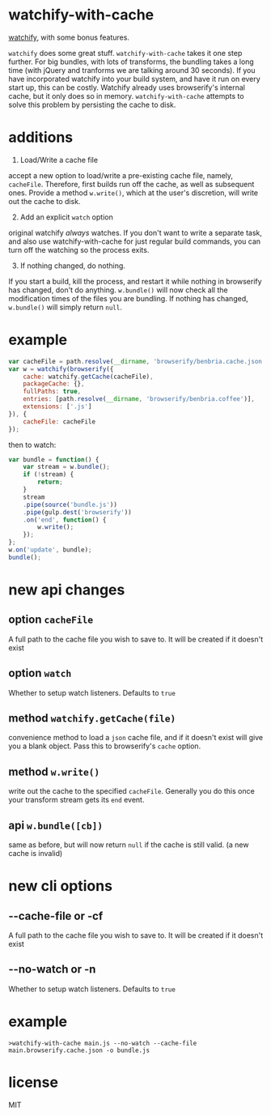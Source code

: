 # watchify-with-cache

[watchify](https://github.com/substack/watchify), with some bonus features.

`watchify` does some great stuff. `watchify-with-cache` takes it one step further. For big bundles,
with lots of transforms, the bundling takes a long time (with jQuery and tranforms we are talking around
30 seconds). If you have incorporated watchify into your build system, and have it run on every start up,
this can be costly. Watchify already uses browserify's internal cache, but it only does so in memory. `watchify-with-cache`
attempts to solve this problem by persisting the cache to disk.

# additions

1. Load/Write a cache file

accept a new option to load/write a pre-existing cache file, namely, `cacheFile`. Therefore, first builds run off the cache, as
well as subsequent ones. Provide a method `w.write()`, which at the user's discretion, will write out the cache to disk.

2. Add an explicit `watch` option

original watchify _always_ watches. If you don't want to write a separate task, and also use watchify-with-cache for just
regular build commands, you can turn off the watching so the process exits.

3. If nothing changed, do nothing.

If you start a build, kill the process, and restart it while nothing in browserify has changed, don't do anything.
`w.bundle()` will now check all the modification times of the files you are bundling. If nothing has changed, `w.bundle()` will
simply return `null`.

# example

```javascript
var cacheFile = path.resolve(__dirname, 'browserify/benbria.cache.json');
var w = watchify(browserify({
    cache: watchify.getCache(cacheFile),
    packageCache: {},
    fullPaths: true,
    entries: [path.resolve(__dirname, 'browserify/benbria.coffee')],
    extensions: ['.js']
}), {
    cacheFile: cacheFile
});

```

then to watch:

```javascript
var bundle = function() {
    var stream = w.bundle();
    if (!stream) {
        return;
    }
    stream
    .pipe(source('bundle.js'))
    .pipe(gulp.dest('browserify'))
    .on('end', function() {
        w.write();
    });
};
w.on('update', bundle);
bundle();
```

# new api changes

## option `cacheFile`

A full path to the cache file you wish to save to. It will be created if it doesn't exist

## option `watch`

Whether to setup watch listeners. Defaults to `true`

## method `watchify.getCache(file)`

convenience method to load a `json` cache file, and if it doesn't exist will give you a blank object.
Pass this to browserify's `cache` option.

## method `w.write()`

write out the cache to the specified `cacheFile`. Generally you do this once your transform stream gets its `end`
event.

## api `w.bundle([cb])`

same as before, but will now return `null` if the cache is still valid. (a new cache is invalid)

# new cli options

## --cache-file or -cf

A full path to the cache file you wish to save to. It will be created if it doesn't exist

## --no-watch or -n

Whether to setup watch listeners. Defaults to `true`

# example

`>watchify-with-cache main.js --no-watch --cache-file main.browserify.cache.json -o bundle.js`

# license

MIT
